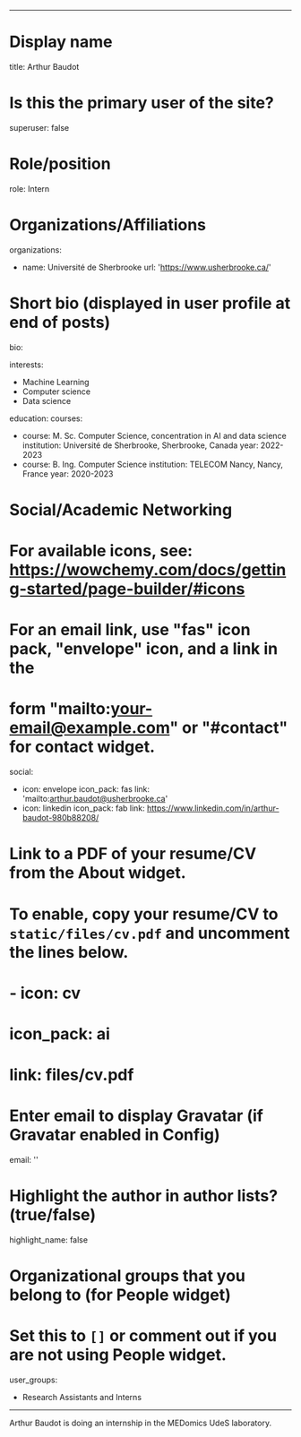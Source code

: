 ---
  # Display name
  title: Arthur Baudot

  # Is this the primary user of the site?
  superuser: false

  # Role/position
  role: Intern

  # Organizations/Affiliations
  organizations:
  - name: Université de Sherbrooke
  url: 'https://www.usherbrooke.ca/'

  # Short bio (displayed in user profile at end of posts)
  bio:


  interests:
  - Machine Learning
  - Computer science
  - Data science

  education:
  courses:
  - course: M. Sc. Computer Science, concentration in AI and data science
  institution: Université de Sherbrooke, Sherbrooke, Canada
  year: 2022-2023
  - course: B. Ing. Computer Science
  institution: TELECOM Nancy, Nancy, France
  year: 2020-2023

  # Social/Academic Networking
  # For available icons, see: https://wowchemy.com/docs/getting-started/page-builder/#icons
  #   For an email link, use "fas" icon pack, "envelope" icon, and a link in the
  #   form "mailto:your-email@example.com" or "#contact" for contact widget.
  social:
  - icon: envelope
  icon_pack: fas
  link: 'mailto:arthur.baudot@usherbrooke.ca'
  - icon: linkedin
  icon_pack: fab
  link: https://www.linkedin.com/in/arthur-baudot-980b88208/
  # Link to a PDF of your resume/CV from the About widget.
  # To enable, copy your resume/CV to `static/files/cv.pdf` and uncomment the lines below.
  # - icon: cv
  #   icon_pack: ai
  #   link: files/cv.pdf

  # Enter email to display Gravatar (if Gravatar enabled in Config)
  email: ''

  # Highlight the author in author lists? (true/false)
  highlight_name: false

  # Organizational groups that you belong to (for People widget)
  #   Set this to `[]` or comment out if you are not using People widget.
  user_groups:
  - Research Assistants and Interns
  ---

  Arthur Baudot is doing an internship in the MEDomics UdeS laboratory.
